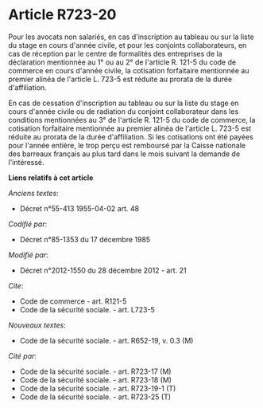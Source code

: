 # Article R723-20

Pour les avocats non salariés, en cas d'inscription au tableau ou sur la liste du stage en cours d'année civile, et pour les
conjoints collaborateurs, en cas de réception par le centre de formalités des entreprises de la déclaration mentionnée au 1°
ou au 2° de l'article R. 121-5 du code de commerce en cours d'année civile, la cotisation forfaitaire mentionnée au premier
alinéa de l'article L. 723-5 est réduite au prorata de la durée d'affiliation. 

En cas de cessation d'inscription au tableau ou sur la liste du stage en cours d'année civile ou de radiation du conjoint
collaborateur dans les conditions mentionnées au 3° de l'article R. 121-5 du code de commerce, la cotisation forfaitaire
mentionnée au premier alinéa de l'article L. 723-5 est réduite au prorata de la durée d'affiliation. Si les cotisations ont
été payées pour l'année entière, le trop perçu est remboursé par la Caisse nationale des barreaux français au plus tard dans
le mois suivant la demande de l'intéressé.

**Liens relatifs à cet article**

_Anciens textes_:

  - Décret n°55-413 1955-04-02 art. 48

_Codifié par_:

  - Décret n°85-1353 du 17 décembre 1985

_Modifié par_:

  - Décret n°2012-1550 du 28 décembre 2012 - art. 21

_Cite_:

  - Code de commerce - art. R121-5
  - Code de la sécurité sociale. - art. L723-5

_Nouveaux textes_:

  - Code de la sécurité sociale. - art. R652-19, v. 0.3 (M)

_Cité par_:

  - Code de la sécurité sociale. - art. R723-17 (M)
  - Code de la sécurité sociale. - art. R723-18 (M)
  - Code de la sécurité sociale. - art. R723-19-1 (T)
  - Code de la sécurité sociale. - art. R723-25 (T)
